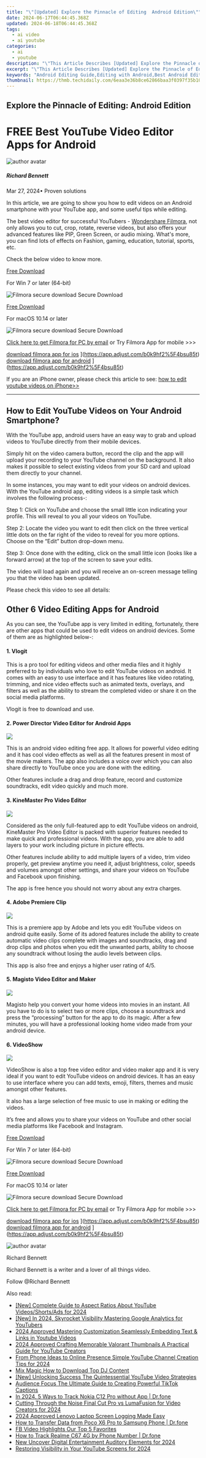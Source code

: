```yaml
---
title: "\"[Updated] Explore the Pinnacle of Editing  Android Edition\""
date: 2024-06-17T06:44:45.368Z
updated: 2024-06-18T06:44:45.368Z
tags:
  - ai video
  - ai youtube
categories:
  - ai
  - youtube
description: "\"This Article Describes [Updated] Explore the Pinnacle of Editing: Android Edition\""
excerpt: "\"This Article Describes [Updated] Explore the Pinnacle of Editing: Android Edition\""
keywords: "Android Editing Guide,Editing with Android,Best Android Editors,Essential Android Edits,Advanced Android Editing,Android Text Refinement,Proficient Android Editing"
thumbnail: https://thmb.techidaily.com/6eaa3e36b8ce62866baa3f0397f35b108aa431d0b37d363e9ff789051431b8db.jpg
---
```


## Explore the Pinnacle of Editing: Android Edition

# FREE Best YouTube Video Editor Apps for Android

![author avatar](https://images.wondershare.com/filmora/article-images/richard-bennett.jpg)

##### Richard Bennett

 Mar 27, 2024• Proven solutions

In this article, we are going to show you how to edit videos on an Android smartphone with your YouTube app, and some useful tips while editing.

The best video editor for successful YouTubers - [Wondershare Filmora](https://tools.techidaily.com/wondershare/filmora/download/), not only allows you to cut, crop, rotate, reverse videos, but also offers your advanced features like PIP, Green Screen, or audio mixing. What's more, you can find lots of effects on Fashion, gaming, education, tutorial, sports, etc.

Check the below video to know more.

[Free Download](https://tools.techidaily.com/wondershare/filmora/download/)

For Win 7 or later (64-bit)

![Filmora secure download](https://images.wondershare.com/filmora/images/store/secure.png) Secure Download

[Free Download](https://tools.techidaily.com/wondershare/filmora/download/)

For macOS 10.14 or later

![Filmora secure download](https://images.wondershare.com/filmora/images/store/secure.png) Secure Download

[Click here to get Filmora for PC by email](https://tools.techidaily.com/wondershare/filmora/download/)
or Try Filmora App for mobile >>>

[download filmora app for ios](https://images.wondershare.com/filmorago/article-common/app_store.svg) ](https://app.adjust.com/b0k9hf2%5F4bsu85t) [download filmora app for android](https://images.wondershare.com/filmorago/article-common/google_play.svg) ](https://app.adjust.com/b0k9hf2%5F4bsu85t)

If you are an iPhone owner, please check this article to see: [how to edit youtube videos on iPhone>>](https://tools.techidaily.com/wondershare/filmora/download/)

---

## How to Edit YouTube Videos on Your Android Smartphone?

With the YouTube app, android users have an easy way to grab and upload videos to YouTube directly from their mobile devices.

Simply hit on the video camera button, record the clip and the app will upload your recording to your YouTube channel on the background. It also makes it possible to select existing videos from your SD card and upload them directly to your channel.

In some instances, you may want to edit your videos on android devices. With the YouTube android app, editing videos is a simple task which involves the following process-:

Step 1: Click on YouTube and choose the small little icon indicating your profile. This will reveal to you all your videos on YouTube.

Step 2: Locate the video you want to edit then click on the three vertical little dots on the far right of the video to reveal for you more options. Choose on the “Edit” button drop-down menu.

Step 3: Once done with the editing, click on the small little icon (looks like a forward arrow) at the top of the screen to save your edits.

The video will load again and you will receive an on-screen message telling you that the video has been updated.

Please check this video to see all details:

## Other 6 Video Editing Apps for Android

As you can see, the YouTube app is very limited in editing, fortunately, there are other apps that could be used to edit videos on android devices. Some of them are as highlighted below-:

#### 1. Vlogit

This is a pro tool for editing videos and other media files and it highly preferred to by individuals who love to edit YouTube videos on android. It comes with an easy to use interface and it has features like video rotating, trimming, and nice video effects such as animated texts, overlays, and filters as well as the ability to stream the completed video or share it on the social media platforms.

Vlogit is free to download and use.

#### 2. Power Director Video Editor for Android Apps

![](https://images.wondershare.com/filmora/article-images/power-director-for-android.jpg)

This is an android video editing free app. It allows for powerful video editing and it has cool video effects as well as all the features present in most of the movie makers. The app also includes a voice over which you can also share directly to YouTube once you are done with the editing.

Other features include a drag and drop feature, record and customize soundtracks, edit video quickly and much more.

#### 3. KineMaster Pro Video Editor

![](https://images.wondershare.com/filmora/article-images/kinemaster.jpg)

Considered as the only full-featured app to edit YouTube videos on android, KineMaster Pro Video Editor is packed with superior features needed to make quick and professional videos. With the app, you are able to add layers to your work including picture in picture effects.

Other features include ability to add multiple layers of a video, trim video properly, get preview anytime you need it, adjust brightness, color, speeds and volumes amongst other settings, and share your videos on YouTube and Facebook upon finishing.

The app is free hence you should not worry about any extra charges.

#### 4. Adobe Premiere Clip

![](https://images.wondershare.com/filmora/article-images/permiere-clip-for-android.jpg)

This is a premiere app by Adobe and lets you edit YouTube videos on android quite easily. Some of its adored features include the ability to create automatic video clips complete with images and soundtracks, drag and drop clips and photos when you edit the unwanted parts, ability to choose any soundtrack without losing the audio levels between clips.

This app is also free and enjoys a higher user rating of 4/5.

#### 5. Magisto Video Editor and Maker

![](https://images.wondershare.com/filmora/article-images/magisto-for-android.jpg)

Magisto help you convert your home videos into movies in an instant. All you have to do is to select two or more clips, choose a soundtrack and press the “processing” button for the app to do its magic. After a few minutes, you will have a professional looking home video made from your android device.

#### 6. VideoShow

![](https://images.wondershare.com/filmora/article-images/add-text-to-android-videoshow.jpg)

VideoShow is also a top free video editor and video maker app and it is very ideal if you want to edit YouTube videos on android devices. It has an easy to use interface where you can add texts, emoji, filters, themes and music amongst other features.

 It also has a large selection of free music to use in making or editing the videos.

It’s free and allows you to share your videos on YouTube and other social media platforms like Facebook and Instagram.

[Free Download](https://tools.techidaily.com/wondershare/filmora/download/)

For Win 7 or later (64-bit)

![Filmora secure download](https://images.wondershare.com/filmora/images/store/secure.png) Secure Download

[Free Download](https://tools.techidaily.com/wondershare/filmora/download/)

For macOS 10.14 or later

![Filmora secure download](https://images.wondershare.com/filmora/images/store/secure.png) Secure Download

[Click here to get Filmora for PC by email](https://tools.techidaily.com/wondershare/filmora/download/)
or Try Filmora App for mobile >>>

[download filmora app for ios](https://images.wondershare.com/filmorago/article-common/app_store.svg) ](https://app.adjust.com/b0k9hf2%5F4bsu85t) [download filmora app for android](https://images.wondershare.com/filmorago/article-common/google_play.svg) ](https://app.adjust.com/b0k9hf2%5F4bsu85t)

![author avatar](https://images.wondershare.com/filmora/article-images/richard-bennett.jpg)

Richard Bennett

Richard Bennett is a writer and a lover of all things video.

Follow @Richard Bennett


<ins class="adsbygoogle"
     style="display:block"
     data-ad-format="autorelaxed"
     data-ad-client="ca-pub-7571918770474297"
     data-ad-slot="1223367746"></ins>



<ins class="adsbygoogle"
     style="display:block"
     data-ad-client="ca-pub-7571918770474297"
     data-ad-slot="8358498916"
     data-ad-format="auto"
     data-full-width-responsive="true"></ins>

<span class="atpl-alsoreadstyle">Also read:</span>
<div><ul>
<li><a href="https://youtube-webster.techidaily.com/omplete-guide-to-aspect-ratios-about-youtube-videosshortsads-for-2024/"><u>[New] Complete Guide to Aspect Ratios About YouTube Videos/Shorts/Ads for 2024</u></a></li>
<li><a href="https://youtube-webster.techidaily.com/n-2024-skyrocket-visibility-mastering-google-analytics-for-youtubers/"><u>[New] In 2024, Skyrocket Visibility  Mastering Google Analytics for YouTubers</u></a></li>
<li><a href="https://youtube-webster.techidaily.com/approved-mastering-customization-seamlessly-embedding-text-and-links-in-youtube-videos/"><u>2024 Approved  Mastering Customization  Seamlessly Embedding Text & Links in Youtube Videos</u></a></li>
<li><a href="https://youtube-webster.techidaily.com/approved-crafting-memorable-valorant-thumbnails-a-practical-guide-for-youtube-creators/"><u>2024 Approved  Crafting Memorable Valorant Thumbnails  A Practical Guide for YouTube Creators</u></a></li>
<li><a href="https://youtube-webster.techidaily.com/phone-ideas-to-online-presence-simple-youtube-channel-creation-tips-for-2024/"><u>From Phone Ideas to Online Presence  Simple YouTube Channel Creation Tips for 2024</u></a></li>
<li><a href="https://youtube-webster.techidaily.com/agic-how-to-download-top-dj-content/"><u>Mix Magic  How to Download Top DJ Content</u></a></li>
<li><a href="https://youtube-webster.techidaily.com/nlocking-success-the-quintessential-youtube-video-strategies/"><u>[New] Unlocking Success  The Quintessential YouTube Video Strategies</u></a></li>
<li><a href="https://tiktok-clips.techidaily.com/audience-focus-the-ultimate-guide-to-creating-powerful-tiktok-captions/"><u>Audience Focus  The Ultimate Guide to Creating Powerful TikTok Captions</u></a></li>
<li><a href="https://android-location-track.techidaily.com/in-2024-5-ways-to-track-nokia-c12-pro-without-app-drfone-by-drfone-virtual-android/"><u>In 2024, 5 Ways to Track Nokia C12 Pro without App | Dr.fone</u></a></li>
<li><a href="https://ai-vdieo-software.techidaily.com/cutting-through-the-noise-final-cut-pro-vs-lumafusion-for-video-creators-for-2024/"><u>Cutting Through the Noise Final Cut Pro vs LumaFusion for Video Creators for 2024</u></a></li>
<li><a href="https://on-screen-recording.techidaily.com/2024-approved-lenovo-laptop-screen-logging-made-easy/"><u>2024 Approved  Lenovo Laptop Screen Logging Made Easy</u></a></li>
<li><a href="https://android-transfer.techidaily.com/how-to-transfer-data-from-poco-x6-pro-to-samsung-phone-drfone-by-drfone-transfer-from-android-transfer-from-android/"><u>How to Transfer Data from Poco X6 Pro to Samsung Phone | Dr.fone</u></a></li>
<li><a href="https://facebook-videos.techidaily.com/fb-video-highlights-our-top-5-favorites/"><u>FB Video Highlights  Our Top 5 Favorites</u></a></li>
<li><a href="https://android-location-track.techidaily.com/how-to-track-realme-c67-4g-by-phone-number-drfone-by-drfone-virtual-android/"><u>How to Track Realme C67 4G by Phone Number | Dr.fone</u></a></li>
<li><a href="https://sound-optimizing.techidaily.com/new-uncover-digital-entertainment-auditory-elements-for-2024/"><u>New Uncover Digital Entertainment Auditory Elements for 2024</u></a></li>
<li><a href="https://eaxpv-info.techidaily.com/restoring-visibility-in-your-youtube-screens-for-2024/"><u>Restoring Visibility in Your YouTube Screens for 2024</u></a></li>
</ul></div>
